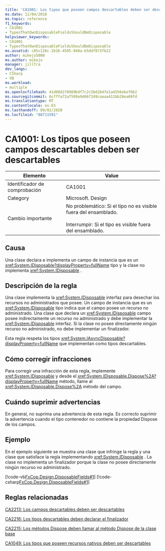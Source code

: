 ```yaml
---
title: 'CA1001: Los tipos que poseen campos descartables deben ser descartables'
ms.date: 11/04/2016
ms.topic: reference
f1_keywords:
- CA1001
- TypesThatOwnDisposableFieldsShouldBeDisposable
helpviewer_keywords:
- CA1001
- TypesThatOwnDisposableFieldsShouldBeDisposable
ms.assetid: c85c126c-2b16-4505-940a-b5ddf873fb22
author: mikejo5000
ms.author: mikejo
manager: jillfra
dev_langs:
- CSharp
- VB
ms.workload:
- multiple
ms.openlocfilehash: 41d08d270989bdf7c2c58d284fe1a4556ebef0b2
ms.sourcegitcommit: 6cfffa72af599a9d667249caaaa411bb28ea69fd
ms.translationtype: MT
ms.contentlocale: es-ES
ms.lasthandoff: 09/02/2020
ms.locfileid: "88711591"
---
```

# <a name="ca1001-types-that-own-disposable-fields-should-be-disposable"></a>CA1001: Los tipos que poseen campos descartables deben ser descartables

|Elemento|Value|
|-|-|
|Identificador de comprobación|CA1001|
|Category|Microsoft. Design|
|Cambio importante|No problemático: Si el tipo no es visible fuera del ensamblado.<br /><br /> Interrumpir: Si el tipo es visible fuera del ensamblado.|

## <a name="cause"></a>Causa
Una clase declara e implementa un campo de instancia que es un <xref:System.IDisposable?displayProperty=fullName> tipo y la clase no implementa <xref:System.IDisposable> .

## <a name="rule-description"></a>Descripción de la regla
Una clase implementa la <xref:System.IDisposable> interfaz para desechar los recursos no administrados que posee. Un campo de instancia que es un <xref:System.IDisposable> tipo indica que el campo posee un recurso no administrado. Una clase que declara un <xref:System.IDisposable> campo posee indirectamente un recurso no administrado y debe implementar la <xref:System.IDisposable> interfaz. Si la clase no posee directamente ningún recurso no administrado, no debe implementar un finalizador.

Esta regla respeta los tipos <xref:System.IAsyncDisposable?displayProperty=fullName> que implementan como tipos descartables. 

## <a name="how-to-fix-violations"></a>Cómo corregir infracciones
Para corregir una infracción de esta regla, implemente <xref:System.IDisposable> y desde el <xref:System.IDisposable.Dispose%2A?displayProperty=fullName> método, llame al <xref:System.IDisposable.Dispose%2A> método del campo.

## <a name="when-to-suppress-warnings"></a>Cuándo suprimir advertencias
En general, no suprima una advertencia de esta regla. Es correcto suprimir la advertencia cuando el tipo contenedor no contiene la propiedad Dispose de los campos.

## <a name="example"></a>Ejemplo
En el ejemplo siguiente se muestra una clase que infringe la regla y una clase que satisface la regla implementando <xref:System.IDisposable> . La clase no implementa un finalizador porque la clase no posee directamente ningún recurso no administrado.

[!code-vb[FxCop.Design.DisposableFields#1](../code-quality/codesnippet/VisualBasic/ca1001-types-that-own-disposable-fields-should-be-disposable_1.vb)]
[!code-csharp[FxCop.Design.DisposableFields#1](../code-quality/codesnippet/CSharp/ca1001-types-that-own-disposable-fields-should-be-disposable_1.cs)]

## <a name="related-rules"></a>Reglas relacionadas
[CA2213: Los campos descartables deben ser descartables](../code-quality/ca2213.md)

[CA2216: Los tipos descartables deben declarar el finalizador](../code-quality/ca2216.md)

[CA2215: Los métodos Dispose deben llamar al método Dispose de la clase base](../code-quality/ca2215.md)

[CA1049: Los tipos que poseen recursos nativos deben ser descartables](../code-quality/ca1049.md)
